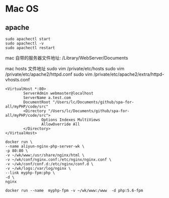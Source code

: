 # Mac OS

## apache

```
sudo apachectl start
sudo apachectl -v
sudo apachectl restart
```
mac 自带的服务器文件地址:
/Library/WebServer/Documents

mac hosts 文件地址
sudo vim /private/etc/hosts
sudo vim /private/etc/apache2/httpd.conf
sudo vim /private/etc/apache2/extra/httpd-vhosts.conf

```
<VirtualHost *:80>
        ServerAdmin webmaster@localhost
        ServerName a.test.com
        DocumentRoot "/Users/lc/Documents/github/spa-for-all/myPHP/code/src"
        <Directory "/Users/lc/Documents/github/spa-for-all/myPHP/code/src">
                Options Indexes MultiViews
                AllowOverride All
        </Directory>
</VirtualHost>
```


```
docker run \
--name aliyun-nginx-php-server-wk \
-p 80:80 \
-v ~/wk/www:/usr/share/nginx/html \
-v ~/wk/conf/nginx.conf:/etc/nginx/nginx.conf \
-v ~/wk/conf/conf.d:/etc/nginx/conf.d \
-v ~/wk/logs:/var/log/nginx \
--link myphp-fpm:php \
-d \
nginx

docker run --name  myphp-fpm -v ~/wk/www:/www  -d php:5.6-fpm
```